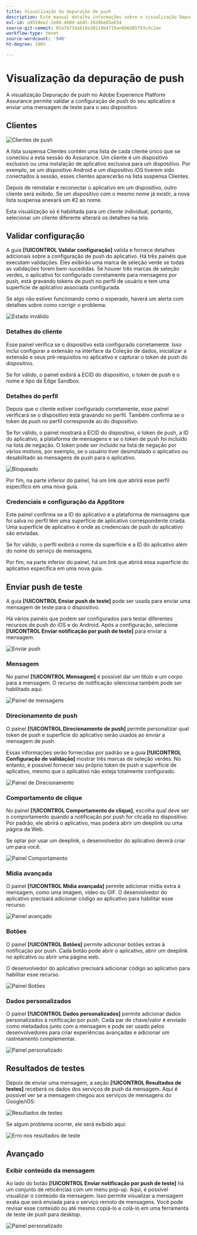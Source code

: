```yaml
---
title: Visualização da depuração de push
description: Este manual detalha informações sobre a visualização Depuração de push no Adobe Experience Platform Assurance.
exl-id: a9558ee2-2e80-4b0d-ab45-2020be85e634
source-git-commit: 05a7b73da610a30119b4719ae6b6d85f93cdc2ae
workflow-type: tm+mt
source-wordcount: '940'
ht-degree: 100%

---
```


# Visualização da depuração de push

A visualização Depuração de push no Adobe Experience Platform Assurance permite validar a configuração de push do seu aplicativo e enviar uma mensagem de teste para o seu dispositivo.

## Clientes 

![Clientes de push](./images/push-debug-view/clients.png)

A lista suspensa Clientes contém uma lista de cada cliente único que se conectou a esta sessão do Assurance. Um cliente é um dispositivo exclusivo ou uma instalação de aplicativo exclusiva para um dispositivo. Por exemplo, se um dispositivo Android e um dispositivo iOS tiverem sido conectados à sessão, esses clientes aparecerão na lista suspensa Clientes.

Depois de reinstalar e reconectar o aplicativo em um dispositivo, outro cliente será exibido. Se um dispositivo com o mesmo nome já existir, a nova lista suspensa anexará um #2 ao nome.

Esta visualização só é habilitada para um cliente individual, portanto, selecionar um cliente diferente alterará os detalhes na tela.

## Validar configuração

A guia **[!UICONTROL Validar configuração]** valida e fornece detalhes adicionais sobre a configuração de push do aplicativo. Há três painéis que executam validações. Eles exibirão uma marca de seleção verde se todas as validações forem bem-sucedidas. Se houver três marcas de seleção verdes, o aplicativo foi configurado corretamente para mensagens por push, está gravando tokens de push no perfil de usuário e tem uma superfície de aplicativo associada configurada.

Se algo não estiver funcionando como o esperado, haverá um alerta com detalhes sobre como corrigir o problema:

![Estado inválido](./images/push-debug-view/invalid-state.png)

### Detalhes do cliente

Esse painel verifica se o dispositivo está configurado corretamente. Isso inclui configurar a extensão na interface da Coleção de dados, inicializar a extensão e seus pré-requisitos no aplicativo e capturar o token de push do dispositivo.

Se for válido, o painel exibirá a ECID do dispositivo, o token de push e o nome e tipo da Edge Sandbox.

### Detalhes do perfil

Depois que o cliente estiver configurado corretamente, esse painel verificará se o dispositivo está gravando no perfil. Também confirma se o token de push no perfil corresponde ao do dispositivo.

Se for válido, o painel mostrará a ECID do dispositivo, o token de push, a ID do aplicativo, a plataforma de mensagens e se o token de push foi incluído na lista de negação. O token pode ser incluído na lista de negação por vários motivos, por exemplo, se o usuário tiver desinstalado o aplicativo ou desabilitado as mensagens de push para o aplicativo.

![Bloqueado](./images/push-debug-view/deny-list-blocked.png)

Por fim, na parte inferior do painel, há um link que abrirá esse perfil específico em uma nova guia.

### Credenciais e configuração da AppStore

Este painel confirma se a ID do aplicativo e a plataforma de mensagens que foi salva no perfil têm uma superfície de aplicativo correspondente criada. Uma superfície de aplicativo é onde as credenciais de push do aplicativo são enviadas.

Se for válido, o perfil exibirá o nome da superfície e a ID do aplicativo além do nome do serviço de mensagens.

Por fim, na parte inferior do painel, há um link que abrirá essa superfície do aplicativo específica em uma nova guia.

## Enviar push de teste

A guia **[!UICONTROL Enviar push de teste]** pode ser usada para enviar uma mensagem de teste para o dispositivo.

Há vários painéis que podem ser configurados para testar diferentes recursos de push do iOS e do Android. Após a configuração, selecione **[!UICONTROL Enviar notificação por push de teste]** para enviar a mensagem.

![Enviar push](./images/push-debug-view/send.png)

### Mensagem

No painel **[!UICONTROL Mensagem]** é possível dar um título e um corpo para a mensagem. O recurso de notificação silenciosa também pode ser habilitado aqui.

![Painel de mensagens](./images/push-debug-view/message-pane.png)

### Direcionamento de push

O painel **[!UICONTROL Direcionamento de push]** permite personalizar qual token de push e superfície do aplicativo serão usados ao enviar a mensagem de push.

Essas informações serão fornecidas por padrão se a guia **[!UICONTROL Configuração de validação]** mostrar três marcas de seleção verdes. No entanto, é possível fornecer seu próprio token de push e superfície de aplicativo, mesmo que o aplicativo não esteja totalmente configurado.

![Painel de Direcionamento](./images/push-debug-view/target-pane.png)

### Comportamento de clique

No painel **[!UICONTROL Comportamento do clique]**, escolha qual deve ser o comportamento quando a notificação por push for clicada no dispositivo. Por padrão, ele abrirá o aplicativo, mas poderá abrir um deeplink ou uma página da Web.

Se optar por usar um deeplink, o desenvolvedor do aplicativo deverá criar um para você.

![Painel Comportamento](./images/push-debug-view/click-behavior.png)

### Mídia avançada

O painel **[!UICONTROL Mídia avançada]** permite adicionar mídia extra à mensagem, como uma imagem, vídeo ou GIF. O desenvolvedor do aplicativo precisará adicionar código ao aplicativo para habilitar esse recurso.

![Painel avançado](./images/push-debug-view/rich-pane.png)

### Botões

O painel **[!UICONTROL Botões]** permite adicionar botões extras à notificação por push. Cada botão pode abrir o aplicativo, abrir um deeplink no aplicativo ou abrir uma página web.

O desenvolvedor do aplicativo precisará adicionar código ao aplicativo para habilitar esse recurso.

![Painel Botões](./images/push-debug-view/buttons-pane.png)

### Dados personalizados

O painel **[!UICONTROL Dados personalizados]** permite adicionar dados personalizados à notificação por push. Cada par de chave/valor é enviado como metadados junto com a mensagem e pode ser usado pelos desenvolvedores para criar experiências avançadas e adicionar um rastreamento complementar.

![Painel personalizado](./images/push-debug-view/custom-pane.png)

## Resultados de testes

Depois de enviar uma mensagem, a seção **[!UICONTROL Resultados de testes]** receberá os dados dos serviços de push da mensagem. Aqui é possível ver se a mensagem chegou aos serviços de mensagens do Google/iOS:

![Resultados de testes](./images/push-debug-view/test-results.png)

Se algum problema ocorrer, ele será exibido aqui:

![Erro nos resultados de teste](./images/push-debug-view/test-error.png)

## Avançado

### Exibir conteúdo da mensagem

Ao lado do botão **[!UICONTROL Enviar notificação por push de teste]** há um conjunto de reticências com um menu pop-up. Aqui, é possível visualizar o conteúdo da mensagem. Isso permite visualizar a mensagem exata que será enviada para o serviço remoto de mensagens. Você pode revisar esse conteúdo ou até mesmo copiá-lo e colá-lo em uma ferramenta de teste de push para desktop.

![Painel personalizado](./images/push-debug-view/message-payload.png)
